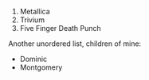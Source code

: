 1. Metallica
2. Trivium
3. Five Finger Death Punch

Another unordered list, children of mine:
* Dominic
* Montgomery
